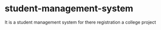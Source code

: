 # student-management-system
It is a student management system for there registration a college project
